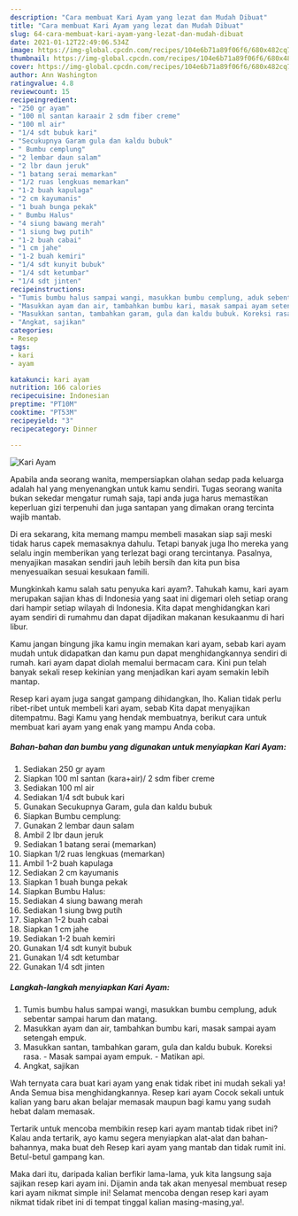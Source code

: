 ```yaml
---
description: "Cara membuat Kari Ayam yang lezat dan Mudah Dibuat"
title: "Cara membuat Kari Ayam yang lezat dan Mudah Dibuat"
slug: 64-cara-membuat-kari-ayam-yang-lezat-dan-mudah-dibuat
date: 2021-01-12T22:49:06.534Z
image: https://img-global.cpcdn.com/recipes/104e6b71a89f06f6/680x482cq70/kari-ayam-foto-resep-utama.jpg
thumbnail: https://img-global.cpcdn.com/recipes/104e6b71a89f06f6/680x482cq70/kari-ayam-foto-resep-utama.jpg
cover: https://img-global.cpcdn.com/recipes/104e6b71a89f06f6/680x482cq70/kari-ayam-foto-resep-utama.jpg
author: Ann Washington
ratingvalue: 4.8
reviewcount: 15
recipeingredient:
- "250 gr ayam"
- "100 ml santan karaair 2 sdm fiber creme"
- "100 ml air"
- "1/4 sdt bubuk kari"
- "Secukupnya Garam gula dan kaldu bubuk"
- " Bumbu cemplung"
- "2 lembar daun salam"
- "2 lbr daun jeruk"
- "1 batang serai memarkan"
- "1/2 ruas lengkuas memarkan"
- "1-2 buah kapulaga"
- "2 cm kayumanis"
- "1 buah bunga pekak"
- " Bumbu Halus"
- "4 siung bawang merah"
- "1 siung bwg putih"
- "1-2 buah cabai"
- "1 cm jahe"
- "1-2 buah kemiri"
- "1/4 sdt kunyit bubuk"
- "1/4 sdt ketumbar"
- "1/4 sdt jinten"
recipeinstructions:
- "Tumis bumbu halus sampai wangi, masukkan bumbu cemplung, aduk sebentar sampai harum dan matang."
- "Masukkan ayam dan air, tambahkan bumbu kari, masak sampai ayam setengah empuk."
- "Masukkan santan, tambahkan garam, gula dan kaldu bubuk. Koreksi rasa.  Masak sampai ayam empuk.  Matikan api."
- "Angkat, sajikan"
categories:
- Resep
tags:
- kari
- ayam

katakunci: kari ayam 
nutrition: 166 calories
recipecuisine: Indonesian
preptime: "PT10M"
cooktime: "PT53M"
recipeyield: "3"
recipecategory: Dinner

---
```



![Kari Ayam](https://img-global.cpcdn.com/recipes/104e6b71a89f06f6/680x482cq70/kari-ayam-foto-resep-utama.jpg)

Apabila anda seorang wanita, mempersiapkan olahan sedap pada keluarga adalah hal yang menyenangkan untuk kamu sendiri. Tugas seorang  wanita bukan sekedar mengatur rumah saja, tapi anda juga harus memastikan keperluan gizi terpenuhi dan juga santapan yang dimakan orang tercinta wajib mantab.

Di era  sekarang, kita memang mampu membeli masakan siap saji meski tidak harus capek memasaknya dahulu. Tetapi banyak juga lho mereka yang selalu ingin memberikan yang terlezat bagi orang tercintanya. Pasalnya, menyajikan masakan sendiri jauh lebih bersih dan kita pun bisa menyesuaikan sesuai kesukaan famili. 



Mungkinkah kamu salah satu penyuka kari ayam?. Tahukah kamu, kari ayam merupakan sajian khas di Indonesia yang saat ini digemari oleh setiap orang dari hampir setiap wilayah di Indonesia. Kita dapat menghidangkan kari ayam sendiri di rumahmu dan dapat dijadikan makanan kesukaanmu di hari libur.

Kamu jangan bingung jika kamu ingin memakan kari ayam, sebab kari ayam mudah untuk didapatkan dan kamu pun dapat menghidangkannya sendiri di rumah. kari ayam dapat diolah memalui bermacam cara. Kini pun telah banyak sekali resep kekinian yang menjadikan kari ayam semakin lebih mantap.

Resep kari ayam juga sangat gampang dihidangkan, lho. Kalian tidak perlu ribet-ribet untuk membeli kari ayam, sebab Kita dapat menyajikan ditempatmu. Bagi Kamu yang hendak membuatnya, berikut cara untuk membuat kari ayam yang enak yang mampu Anda coba.

<!--inarticleads1-->

##### Bahan-bahan dan bumbu yang digunakan untuk menyiapkan Kari Ayam:

1. Sediakan 250 gr ayam
1. Siapkan 100 ml santan (kara+air)/ 2 sdm fiber creme
1. Sediakan 100 ml air
1. Sediakan 1/4 sdt bubuk kari
1. Gunakan Secukupnya Garam, gula dan kaldu bubuk
1. Siapkan  Bumbu cemplung:
1. Gunakan 2 lembar daun salam
1. Ambil 2 lbr daun jeruk
1. Sediakan 1 batang serai (memarkan)
1. Siapkan 1/2 ruas lengkuas (memarkan)
1. Ambil 1-2 buah kapulaga
1. Sediakan 2 cm kayumanis
1. Siapkan 1 buah bunga pekak
1. Siapkan  Bumbu Halus:
1. Sediakan 4 siung bawang merah
1. Sediakan 1 siung bwg putih
1. Siapkan 1-2 buah cabai
1. Siapkan 1 cm jahe
1. Sediakan 1-2 buah kemiri
1. Gunakan 1/4 sdt kunyit bubuk
1. Gunakan 1/4 sdt ketumbar
1. Gunakan 1/4 sdt jinten




<!--inarticleads2-->

##### Langkah-langkah menyiapkan Kari Ayam:

1. Tumis bumbu halus sampai wangi, masukkan bumbu cemplung, aduk sebentar sampai harum dan matang.
1. Masukkan ayam dan air, tambahkan bumbu kari, masak sampai ayam setengah empuk.
1. Masukkan santan, tambahkan garam, gula dan kaldu bubuk. Koreksi rasa.  - Masak sampai ayam empuk.  - Matikan api.
1. Angkat, sajikan




Wah ternyata cara buat kari ayam yang enak tidak ribet ini mudah sekali ya! Anda Semua bisa menghidangkannya. Resep kari ayam Cocok sekali untuk kalian yang baru akan belajar memasak maupun bagi kamu yang sudah hebat dalam memasak.

Tertarik untuk mencoba membikin resep kari ayam mantab tidak ribet ini? Kalau anda tertarik, ayo kamu segera menyiapkan alat-alat dan bahan-bahannya, maka buat deh Resep kari ayam yang mantab dan tidak rumit ini. Betul-betul gampang kan. 

Maka dari itu, daripada kalian berfikir lama-lama, yuk kita langsung saja sajikan resep kari ayam ini. Dijamin anda tak akan menyesal membuat resep kari ayam nikmat simple ini! Selamat mencoba dengan resep kari ayam nikmat tidak ribet ini di tempat tinggal kalian masing-masing,ya!.

